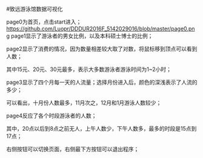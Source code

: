 #致远游泳馆数据可视化

page0为首页，点击start进入；
https://github.com/Luopr/DDDUR2016F_5142029016/blob/master/page0.png
page1显示了游泳者的男女比例，以及本科硕士博士的比例；

page2显示了消费的情况，因为数量相差较大取了对数，将鼠标移到顶点可以看到人数；

其中15元、20元、30元最多，表示大多数游泳者游泳时间为1~2小时；

page3显示了四个月每一天的人流量；选择月份进入后，颜色的深浅表示了人流的多少；

可以看出，十月份人数最多，11月次之，12月和1月游泳人数较少；

page4反应了各个时段游泳者的人数；

其中，20点以后到8点之前无人，上午人数少，下午人数多，最多的时段是15点到17点；

右侧按钮可以切换页面，右侧最下方按钮可以退出程序；
